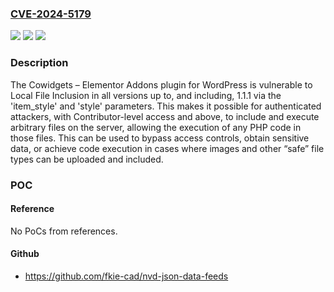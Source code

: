 ### [CVE-2024-5179](https://cve.mitre.org/cgi-bin/cvename.cgi?name=CVE-2024-5179)
![](https://img.shields.io/static/v1?label=Product&message=Cowidgets%20%E2%80%93%20Elementor%20Addons&color=blue)
![](https://img.shields.io/static/v1?label=Version&message=*%3C%3D%201.1.1%20&color=brighgreen)
![](https://img.shields.io/static/v1?label=Vulnerability&message=CWE-22%20Improper%20Limitation%20of%20a%20Pathname%20to%20a%20Restricted%20Directory%20('Path%20Traversal')&color=brighgreen)

### Description

The Cowidgets – Elementor Addons plugin for WordPress is vulnerable to Local File Inclusion in all versions up to, and including, 1.1.1 via the 'item_style' and 'style' parameters. This makes it possible for authenticated attackers, with Contributor-level access and above, to include and execute arbitrary files on the server, allowing the execution of any PHP code in those files. This can be used to bypass access controls, obtain sensitive data, or achieve code execution in cases where images and other “safe” file types can be uploaded and included.

### POC

#### Reference
No PoCs from references.

#### Github
- https://github.com/fkie-cad/nvd-json-data-feeds

